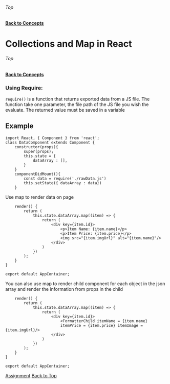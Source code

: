 ###### Top
#### [Back to Concepts](README.md)
# Collections and Map in React
###### Top
#### [Back to Concepts](README.md)

### Using Require:
`require()` is a function that returns exported data from a JS file. The function take one parameter, the file path of the JS file you wish the evaluate. The returned value must be saved in a variable 

## Example 
```JSX
import React, { Component } from 'react';
class DataComponent extends Component {
    constructor(props){
        super(props);
        this.state = {
            dataArray : [],
        }
    }
    componentDidMount(){
        const data = require('./rawData.js')
        this.setState({ dataArray : data})
    }
```
Use map to render data on page
```JSX
    render() {
        return (
            this.state.dataArray.map((item) => {
                return (
                    <div key={item.id}>
                        <p>Item Name: {item.name}</p>
                        <p>Item Price: {item.price}</p>
                        <img src="{item.imgUrl}" alt="{item.name}"/>
                    </div>
                )
            })
        );
    }
}

export default AppContainer;
```
You can also use map to render child component for each object in the json array and render the information from props in the child
```JSX
    render() {
        return (
            this.state.dataArray.map((item) => {
                return (
                    <div key={item.id}>
                        <FormatterChild itemName = {item.name} 
                        itemPrice = {item.price} itemImage = {item.imgUrl}/>
                    </div>
                )
            })
        );
    }
}

export default AppContainer;
```

[Assignment](assignments.md#03/18/2020)
[Back to Top](#Top)